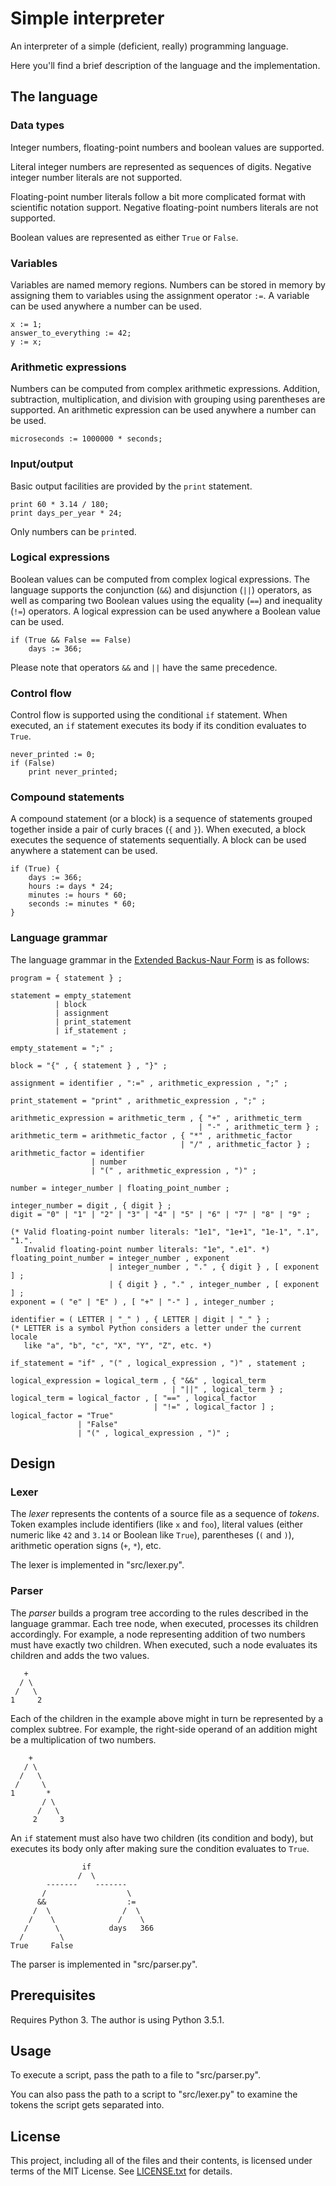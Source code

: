 Simple interpreter
==================

An interpreter of a simple (deficient, really) programming language.

Here you'll find a brief description of the language and the implementation.

The language
------------

### Data types

Integer numbers, floating-point numbers and boolean values are supported.

Literal integer numbers are represented as sequences of digits.
Negative integer number literals are not supported.

Floating-point number literals follow a bit more complicated format with
scientific notation support.
Negative floating-point numbers literals are not supported.

Boolean values are represented as either `True` or `False`.

### Variables

Variables are named memory regions.
Numbers can be stored in memory by assigning them to variables using the
assignment operator `:=`.
A variable can be used anywhere a number can be used.

    x := 1;
    answer_to_everything := 42;
    y := x;

### Arithmetic expressions

Numbers can be computed from complex arithmetic expressions.
Addition, subtraction, multiplication, and division with grouping using
parentheses are supported.
An arithmetic expression can be used anywhere a number can be used.

    microseconds := 1000000 * seconds;

### Input/output

Basic output facilities are provided by the `print` statement.

    print 60 * 3.14 / 180;
    print days_per_year * 24;

Only numbers can be `print`ed.

### Logical expressions

Boolean values can be computed from complex logical expressions.
The language supports the conjunction (`&&`) and disjunction (`||`) operators,
as well as comparing two Boolean values using the equality (`==`) and
inequality (`!=`) operators.
A logical expression can be used anywhere a Boolean value can be used.

    if (True && False == False)
        days := 366;

Please note that operators `&&` and `||` have the same precedence.

### Control flow

Control flow is supported using the conditional `if` statement.
When executed, an `if` statement executes its body if its condition evaluates
to `True`.

    never_printed := 0;
    if (False)
        print never_printed;

### Compound statements

A compound statement (or a block) is a sequence of statements grouped together
inside a pair of curly braces (`{` and `}`).
When executed, a block executes the sequence of statements sequentially.
A block can be used anywhere a statement can be used.

    if (True) {
        days := 366;
        hours := days * 24;
        minutes := hours * 60;
        seconds := minutes * 60;
    }

### Language grammar

The language grammar in the [Extended Backus-Naur Form] is as follows:

    program = { statement } ;

    statement = empty_statement
              | block
              | assignment
              | print_statement
              | if_statement ;

    empty_statement = ";" ;

    block = "{" , { statement } , "}" ;

    assignment = identifier , ":=" , arithmetic_expression , ";" ;

    print_statement = "print" , arithmetic_expression , ";" ;

    arithmetic_expression = arithmetic_term , { "+" , arithmetic_term
                                              | "-" , arithmetic_term } ;
    arithmetic_term = arithmetic_factor , { "*" , arithmetic_factor
                                          | "/" , arithmetic_factor } ;
    arithmetic_factor = identifier
                      | number
                      | "(" , arithmetic_expression , ")" ;

    number = integer_number | floating_point_number ;

    integer_number = digit , { digit } ;
    digit = "0" | "1" | "2" | "3" | "4" | "5" | "6" | "7" | "8" | "9" ;

    (* Valid floating-point number literals: "1e1", "1e+1", "1e-1", ".1", "1.".
       Invalid floating-point number literals: "1e", ".e1". *)
    floating_point_number = integer_number , exponent
                          | integer_number , "." , { digit } , [ exponent ] ;
                          | { digit } , "." , integer_number , [ exponent ] ;
    exponent = ( "e" | "E" ) , [ "+" | "-" ] , integer_number ;

    identifier = ( LETTER | "_" ) , { LETTER | digit | "_" } ;
    (* LETTER is a symbol Python considers a letter under the current locale
       like "a", "b", "c", "X", "Y", "Z", etc. *)

    if_statement = "if" , "(" , logical_expression , ")" , statement ;

    logical_expression = logical_term , { "&&" , logical_term
                                        | "||" , logical_term } ;
    logical_term = logical_factor , [ "==" , logical_factor
                                    | "!=" , logical_factor ] ;
    logical_factor = "True"
                   | "False"
                   | "(" , logical_expression , ")" ;

[Extended Backus-Naur Form]: https://en.wikipedia.org/wiki/Extended_Backus%E2%80%93Naur_Form

Design
------

### Lexer

The *lexer* represents the contents of a source file as a sequence of *tokens*.
Token examples include identifiers (like `x` and `foo`), literal values (either
numeric like `42` and `3.14` or Boolean like `True`), parentheses (`(` and
`)`), arithmetic operation signs (`+`, `*`), etc.

The lexer is implemented in "src/lexer.py".

### Parser

The *parser* builds a program tree according to the rules described in the
language grammar.
Each tree node, when executed, processes its children accordingly.
For example, a node representing addition of two numbers must have exactly
two children.
When executed, such a node evaluates its children and adds the two values.

       +
      / \
     /   \
    1     2

Each of the children in the example above might in turn be represented by a
complex subtree.
For example, the right-side operand of an addition might be a multiplication of
two numbers.

        +
       / \
      /   \
     /     \
    1       *
           / \
          /   \
         2     3

An `if` statement must also have two children (its condition and body), but
executes its body only after making sure the condition evaluates to `True`.

                    if
                   /  \
            -------    -------
           /                  \
          &&                  :=
         /  \                /  \
        /    \              /    \
       /      \           days   366
      /        \
    True     False

The parser is implemented in "src/parser.py".

Prerequisites
-------------

Requires Python 3.
The author is using Python 3.5.1.

Usage
-----

To execute a script, pass the path to a file to "src/parser.py".

You can also pass the path to a script to "src/lexer.py" to examine the tokens
the script gets separated into.

License
-------

This project, including all of the files and their contents, is licensed under
terms of the MIT License.
See [LICENSE.txt] for details.

[LICENSE.txt]: LICENSE.txt
